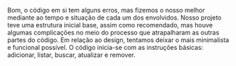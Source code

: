 Bom, o código em si tem alguns erros, mas fizemos o nosso melhor mediante ao tempo e situação de cada um dos envolvidos. Nosso projeto teve uma estrutura inicial base, assim como recomendado, mas houve algumas complicações no meio do processo que atrapalharam as outras partes do código. Em relação ao design, tentamos deixar o mais minimalista e funcional possível. O código inicia-se com as instruções básicas: adicionar, listar, buscar, atualizar e remover.
